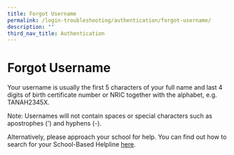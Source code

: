 ```yaml
---
title: Forgot Username
permalink: /login-troubleshooting/authentication/forgot-username/
description: ""
third_nav_title: Authentication
---
```

Forgot Username
===============

 Your username is usually the first 5 characters of your full name and last 4 digits of birth certificate number or NRIC together with the alphabet, e.g. TANAH2345X.

Note: Usernames will not contain spaces or special characters such as apostrophes (') and hyphens (-).

 Alternatively, please approach your school for help. You can find out how to search for your School-Based Helpline [here](/login-troubleshooting/SchoolBasedHelpline/).